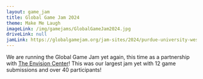 ```yaml
---
layout: game_jam
title: Global Game Jam 2024 
theme: Make Me Laugh
imageLink: /img/gamejams/GlobalGameJam2024.jpg
driveLink: null
jamLink: https://globalgamejam.org/jam-sites/2024/purdue-university-west-lafayette
---
```

<!--Put description here:-->
We are running the Global Game Jam yet again, this time as a partnership with <a class="aInParagraph" style="white-space: nowrap;" href="https://www.ecshowcase.com/">The Envision Center</a>! This was our largest jam yet with 12 game submissions and over 40 participants!